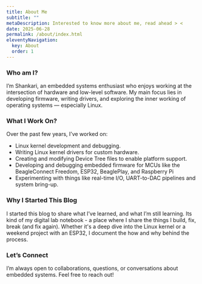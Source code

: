 ```yaml
---
title: About Me
subtitle: ""
metaDescription: Interested to know more about me, read ahead > <
date: 2025-06-28
permalink: /about/index.html
eleventyNavigation:
  key: About
  order: 1
---
```


### Who am I?

I’m Shankari, an embedded systems enthusiast who enjoys working at the intersection of hardware and low-level software. My main focus lies in developing firmware, writing drivers, and exploring the inner working of operating systems — especially Linux.

### What I Work On?

Over the past few years, I’ve worked on:
- Linux kernel development and debugging.
- Writing Linux kernel drivers for custom hardware.
- Creating and modifying Device Tree files to enable platform support.
- Developing and debugging embedded firmware for MCUs like the BeagleConnect Freedom, ESP32, BeaglePlay, and Raspberry Pi
- Experimenting with things like real-time I/O, UART-to-DAC pipelines and system bring-up.

### Why I Started This Blog

I started this blog to share what I’ve learned, and what I’m still learning. Its kind of my digital lab notebook - a place where I share the things I build, fix, break (and fix again). Whether it's a deep dive into the Linux kernel or a weekend project with an ESP32, I document the how and why behind the process.

### Let’s Connect

I’m always open to collaborations, questions, or conversations about embedded systems. Feel free to reach out!
